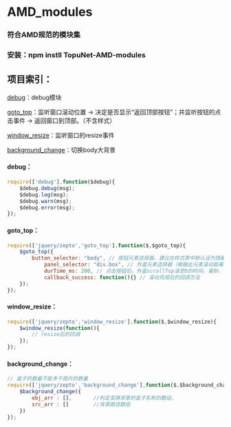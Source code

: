 # AMD_modules
### 符合AMD规范的模块集 
### 安装：npm instll TopuNet-AMD-modules

项目索引：
-------------

[debug](#debug)：debug模块

[goto_top](#goto_top)：监听窗口滚动位置 → 决定是否显示“返回顶部按钮”；并监听按钮的点击事件 → 返回窗口到顶部。（不含样式）

[window_resize](#window_resize)：监听窗口的resize事件

[background_change](#background_change)：切换body大背景

<a name="debug"></a>
#### debug：

```javascript
require(['debug'],function($debug){
	$debug.debug(msg);
	$debug.log(msg);
	$debug.warn(msg);
	$debug.error(msg);
});
```

<a name="goto_top"></a> 
#### goto_top：

```javascript
require(['jquery/zepto','goto_top'],function($,$goto_top){
	$goto_top({
		button_selector: "body", // 按钮元素选择器，建议在样式表中默认设为隐藏。默认"body"
	    	panel_selector: "div.box", // 外盒元素选择器（根据此元素滚动距离决定按钮是否显示(当滚动距离大于等于窗口的1/3时显示)；点击按钮后此元素的scrollTop滚至0）。默认window
	    	durTime_ms: 200, // 点击按钮后，外盒scrollTop滚至0的时间，毫秒。默认200
	    	callback_success: function(){} // 滚动完成后的回调方法
	});
});
```

<a name="window_resize"></a>
#### window_resize：

```javascript
require(['jquery/zepto','window_resize'],function($,$window_resize){
	$window_resize(function(){
		// resize后的回调
	});
});
```

<a name="background_change"></a>
#### background_change：

```javascript
// 盒子的数量不能多于图片的数量
require(['jquery/zepto','background_change'],function($,$background_change){
	$background_change({
		obj_arr : [],		//判定变换背景的盒子名称的数组，
		src_arr : []		//背景路径数组
	})
});
```
		
		
